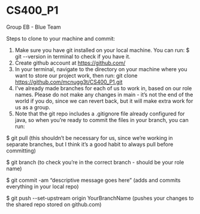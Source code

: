 # CS400_P1
Group EB - Blue Team

Steps to clone to your machine and commit:

1. Make sure you have git installed on your local machine. You can run: $ git --version        in terminal to check if you have it.
2. Create github account at https://github.com/ 
3. In your terminal, navigate to the directory on your machine where you want to store our project work, then run: git clone https://github.com/mcnugg3t/CS400_P1.git
4. I’ve already made branches for each of us to work in, based on our role names. Please do not make any changes in main - it’s not the end of the world if you do, since we can revert back, but it will make extra work for us as a group.
5. Note that the git repo includes a .gitignore file already configured for java, so when you’re ready to commit the files in your branch, you can run:
 
  $ git pull (this shouldn’t be necessary for us, since we’re working in separate branches, but I think it’s a good habit to always pull before committing)

  $ git branch (to check you’re in the correct branch - should be your role name)
  
  $ git commit -am “descriptive message goes here” (adds and commits everything in your local repo)
  
  $ git push --set-upstream origin YourBranchName (pushes your changes to the shared repo stored on github.com)
